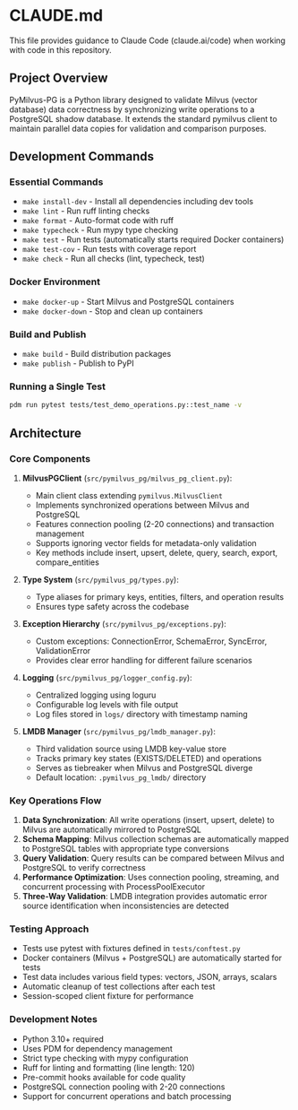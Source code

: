 # CLAUDE.md

This file provides guidance to Claude Code (claude.ai/code) when working with code in this repository.

## Project Overview

PyMilvus-PG is a Python library designed to validate Milvus (vector database) data correctness by synchronizing write operations to a PostgreSQL shadow database. It extends the standard pymilvus client to maintain parallel data copies for validation and comparison purposes.

## Development Commands

### Essential Commands
- `make install-dev` - Install all dependencies including dev tools
- `make lint` - Run ruff linting checks
- `make format` - Auto-format code with ruff
- `make typecheck` - Run mypy type checking
- `make test` - Run tests (automatically starts required Docker containers)
- `make test-cov` - Run tests with coverage report
- `make check` - Run all checks (lint, typecheck, test)

### Docker Environment
- `make docker-up` - Start Milvus and PostgreSQL containers
- `make docker-down` - Stop and clean up containers

### Build and Publish
- `make build` - Build distribution packages
- `make publish` - Publish to PyPI

### Running a Single Test
```bash
pdm run pytest tests/test_demo_operations.py::test_name -v
```

## Architecture

### Core Components

1. **MilvusPGClient** (`src/pymilvus_pg/milvus_pg_client.py`):
   - Main client class extending `pymilvus.MilvusClient`
   - Implements synchronized operations between Milvus and PostgreSQL
   - Features connection pooling (2-20 connections) and transaction management
   - Supports ignoring vector fields for metadata-only validation
   - Key methods include insert, upsert, delete, query, search, export, compare_entities

2. **Type System** (`src/pymilvus_pg/types.py`):
   - Type aliases for primary keys, entities, filters, and operation results
   - Ensures type safety across the codebase

3. **Exception Hierarchy** (`src/pymilvus_pg/exceptions.py`):
   - Custom exceptions: ConnectionError, SchemaError, SyncError, ValidationError
   - Provides clear error handling for different failure scenarios

4. **Logging** (`src/pymilvus_pg/logger_config.py`):
   - Centralized logging using loguru
   - Configurable log levels with file output
   - Log files stored in `logs/` directory with timestamp naming

5. **LMDB Manager** (`src/pymilvus_pg/lmdb_manager.py`):
   - Third validation source using LMDB key-value store
   - Tracks primary key states (EXISTS/DELETED) and operations
   - Serves as tiebreaker when Milvus and PostgreSQL diverge
   - Default location: `.pymilvus_pg_lmdb/` directory

### Key Operations Flow

1. **Data Synchronization**: All write operations (insert, upsert, delete) to Milvus are automatically mirrored to PostgreSQL
2. **Schema Mapping**: Milvus collection schemas are automatically mapped to PostgreSQL tables with appropriate type conversions
3. **Query Validation**: Query results can be compared between Milvus and PostgreSQL to verify correctness
4. **Performance Optimization**: Uses connection pooling, streaming, and concurrent processing with ProcessPoolExecutor
5. **Three-Way Validation**: LMDB integration provides automatic error source identification when inconsistencies are detected

### Testing Approach

- Tests use pytest with fixtures defined in `tests/conftest.py`
- Docker containers (Milvus + PostgreSQL) are automatically started for tests
- Test data includes various field types: vectors, JSON, arrays, scalars
- Automatic cleanup of test collections after each test
- Session-scoped client fixture for performance

### Development Notes

- Python 3.10+ required
- Uses PDM for dependency management
- Strict type checking with mypy configuration
- Ruff for linting and formatting (line length: 120)
- Pre-commit hooks available for code quality
- PostgreSQL connection pooling with 2-20 connections
- Support for concurrent operations and batch processing